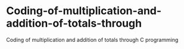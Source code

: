 # Coding-of-multiplication-and-addition-of-totals-through
Coding of multiplication and addition of totals through C programming
